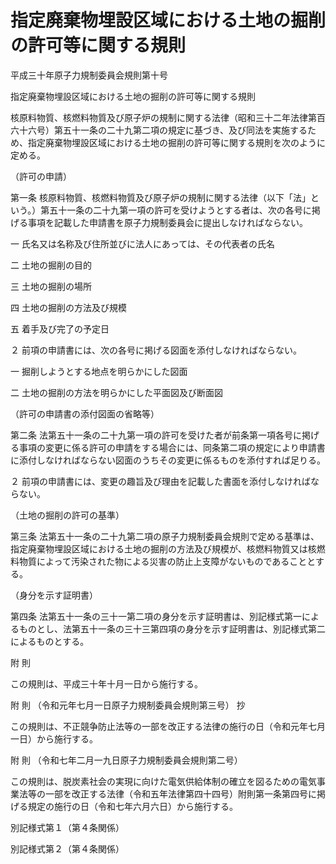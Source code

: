 # 指定廃棄物埋設区域における土地の掘削の許可等に関する規則

平成三十年原子力規制委員会規則第十号

指定廃棄物埋設区域における土地の掘削の許可等に関する規則

核原料物質、核燃料物質及び原子炉の規制に関する法律（昭和三十二年法律第百六十六号）第五十一条の二十九第二項の規定に基づき、及び同法を実施するため、指定廃棄物埋設区域における土地の掘削の許可等に関する規則を次のように定める。

（許可の申請）

第一条 核原料物質、核燃料物質及び原子炉の規制に関する法律（以下「法」という。）第五十一条の二十九第一項の許可を受けようとする者は、次の各号に掲げる事項を記載した申請書を原子力規制委員会に提出しなければならない。

一 氏名又は名称及び住所並びに法人にあっては、その代表者の氏名

二 土地の掘削の目的

三 土地の掘削の場所

四 土地の掘削の方法及び規模

五 着手及び完了の予定日

２ 前項の申請書には、次の各号に掲げる図面を添付しなければならない。

一 掘削しようとする地点を明らかにした図面

二 土地の掘削の方法を明らかにした平面図及び断面図

（許可の申請書の添付図面の省略等）

第二条 法第五十一条の二十九第一項の許可を受けた者が前条第一項各号に掲げる事項の変更に係る許可の申請をする場合には、同条第二項の規定により申請書に添付しなければならない図面のうちその変更に係るものを添付すれば足りる。

２ 前項の申請書には、変更の趣旨及び理由を記載した書面を添付しなければならない。

（土地の掘削の許可の基準）

第三条 法第五十一条の二十九第二項の原子力規制委員会規則で定める基準は、指定廃棄物埋設区域における土地の掘削の方法及び規模が、核燃料物質又は核燃料物質によって汚染された物による災害の防止上支障がないものであることとする。

（身分を示す証明書）

第四条 法第五十一条の三十一第二項の身分を示す証明書は、別記様式第一によるものとし、法第五十一条の三十三第四項の身分を示す証明書は、別記様式第二によるものとする。

附 則

この規則は、平成三十年十月一日から施行する。

附 則 （令和元年七月一日原子力規制委員会規則第三号） 抄

この規則は、不正競争防止法等の一部を改正する法律の施行の日（令和元年七月一日）から施行する。

附 則 （令和七年二月一九日原子力規制委員会規則第二号）

この規則は、脱炭素社会の実現に向けた電気供給体制の確立を図るための電気事業法等の一部を改正する法律（令和五年法律第四十四号）附則第一条第四号に掲げる規定の施行の日（令和七年六月六日）から施行する。

別記様式第１（第４条関係）

[](/./pict/2FH00000076342.pdf)

別記様式第２（第４条関係）

[](/./pict/2FH00000076347.pdf)

